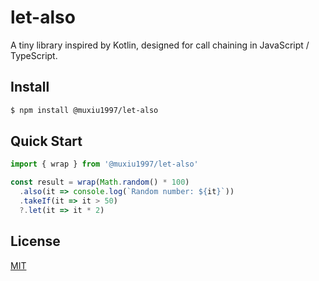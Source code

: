 # let-also
A tiny library inspired by Kotlin, designed for call chaining in JavaScript / TypeScript.

## Install
```bash
$ npm install @muxiu1997/let-also
```

## Quick Start
```typescript
import { wrap } from '@muxiu1997/let-also'

const result = wrap(Math.random() * 100)
  .also(it => console.log(`Random number: ${it}`))
  .takeIf(it => it > 50)
  ?.let(it => it * 2)
```

## License
[MIT](./LICENSE)
